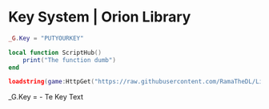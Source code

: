 # Key System | Orion Library

```lua
_G.Key = "PUTYOURKEY"

local function ScriptHub()
	print("The function dumb")
end

loadstring(game:HttpGet("https://raw.githubusercontent.com/RamaTheDL/Library/main/Orion/Library/Key%20System/Source.lua"))()
```
_G.Key = <string> - Te Key Text
